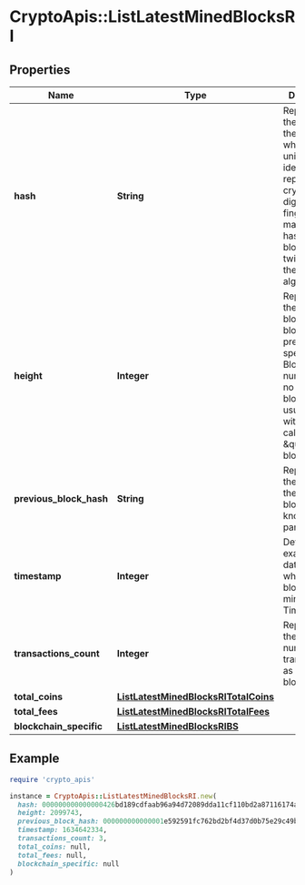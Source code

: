 # CryptoApis::ListLatestMinedBlocksRI

## Properties

| Name | Type | Description | Notes |
| ---- | ---- | ----------- | ----- |
| **hash** | **String** | Represents the hash of the block, which is its unique identifier. It represents a cryptographic digital fingerprint made by hashing the block header twice through the SHA256 algorithm. |  |
| **height** | **Integer** | Represents the number of blocks in the blockchain preceding this specific block. Block numbers have no gaps. A blockchain usually starts with block 0 called the \&quot;Genesis block\&quot;. |  |
| **previous_block_hash** | **String** | Represents the hash of the previous block, also known as the parent block. |  |
| **timestamp** | **Integer** | Defines the exact date/time when this block was mined in Unix Timestamp. |  |
| **transactions_count** | **Integer** | Represents the total number of all transactions as part of this block. |  |
| **total_coins** | [**ListLatestMinedBlocksRITotalCoins**](ListLatestMinedBlocksRITotalCoins.md) |  |  |
| **total_fees** | [**ListLatestMinedBlocksRITotalFees**](ListLatestMinedBlocksRITotalFees.md) |  |  |
| **blockchain_specific** | [**ListLatestMinedBlocksRIBS**](ListLatestMinedBlocksRIBS.md) |  |  |

## Example

```ruby
require 'crypto_apis'

instance = CryptoApis::ListLatestMinedBlocksRI.new(
  hash: 000000000000000426bd189cdfaab96a94d72089dda11cf110bd2a87116174a9,
  height: 2099743,
  previous_block_hash: 000000000000001e592591fc762bd2bf4d37d0b75e29c49b41576507a501cbc3,
  timestamp: 1634642334,
  transactions_count: 3,
  total_coins: null,
  total_fees: null,
  blockchain_specific: null
)
```

